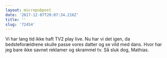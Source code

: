 ```yaml
---
layout: micropubpost
date: '2017-12-07T20:07:34.216Z'
title: ''
slug: '72454'
---
```

Vi har lang tid ikke haft TV2 play live. Nu har vi det igen, da bedsteforældrene skulle passe vores datter og se vild med dans. Hvor har jeg bare ikke savnet reklamer og skrammel tv. Så sluk dog, Mathias. 
